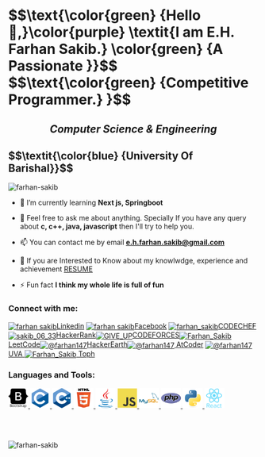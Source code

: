 
<h1>
$$\text{\color{green} {Hello 👋,}\color{purple} \textit{I am E.H. Farhan Sakib.} \color{green} {A Passionate }}$$ 
 $$\text{\color{green} {Competitive Programmer.} }$$
</h1>
<h2 align="center"><i> Computer Science & Engineering </i></h2>

<h2>
$$\textit{\color{blue} {University Of Barishal}}$$
</h2>
<p align="left"> <img src="https://komarev.com/ghpvc/?username=farhan-sakib&label=Profile%20views&color=0e75b6&style=flat" alt="farhan-sakib" /> </p>

- 🌱 I’m currently learning **Next js, Springboot**

- 💬 Feel free to ask me about anything. Specially If you have any query about **c, c++, java, javascript** then I'll try to help you.

- 📫 You can contact me by email **e.h.farhan.sakib@gmail.com**

- 📄 If you are Interested to Know about my knowlwdge, experience and achievement [RESUME](https://drive.google.com/file/d/1GT8o67Xz5kzHFNbtFMgXYQ6-sYvbhDSH/view?usp=drive_link)

- ⚡ Fun fact **I think my whole life is full of fun**

<h3 align="left">Connect with me:</h3>
<p align="left">
  <a href="https://www.linkedin.com/in/farhan-sakib-4b363525a/" target="blank"><img align="center" src="https://raw.githubusercontent.com/rahuldkjain/github-profile-readme-generator/master/src/images/icons/Social/linked-in-alt.svg" alt="farhan sakib" height="30" width="40" />Linkedin</a>          <a href="https://www.facebook.com/profile.php?id=100011986725617" target="blank"><img align="center" src="https://raw.githubusercontent.com/rahuldkjain/github-profile-readme-generator/master/src/images/icons/Social/facebook.svg" alt="farhan sakib" height="30" width="40" />Facebook</a> <a href="https://www.codechef.com/users/farhan_sakib" target="blank"><img align="center" src="https://cdn.jsdelivr.net/npm/simple-icons@3.1.0/icons/codechef.svg" alt="farhan_sakib" height="30" width="40" />CODECHEF</a><a href="https://www.hackerrank.com/profile/sakib_06_33" target="blank"><img align="center" src="https://raw.githubusercontent.com/rahuldkjain/github-profile-readme-generator/master/src/images/icons/Social/hackerrank.svg" alt="sakib_06_33" height="30" width="40" />HackerRank</a><a href="https://codeforces.com/profile/GIVE_UP" target="blank"><img align="center" src="https://raw.githubusercontent.com/rahuldkjain/github-profile-readme-generator/master/src/images/icons/Social/codeforces.svg" alt="GIVE_UP" height="30" width="40"/>CODEFORCES</a><a href="https://leetcode.com/Farhan_Sakib/" target="blank"><img align="center" src="https://raw.githubusercontent.com/rahuldkjain/github-profile-readme-generator/master/src/images/icons/Social/leet-code.svg" alt="Farhan_Sakib" height="30" width="40" />LeetCode</a><a href="https://www.hackerearth.com/@farhan147" target="blank"><img align="center" src="https://raw.githubusercontent.com/rahuldkjain/github-profile-readme-generator/master/src/images/icons/Social/hackerearth.svg" alt="@farhan147" height="30" width="40" />HackerEarth</a><a href="https://atcoder.jp/users/GIVE_UP" target="blank"><img align="center" src="https://img.atcoder.jp/assets/icon/avatar.png" alt="@farhan147" height="30" width="40" /> AtCoder</a> <a href="https://onlinejudge.org/index.php?option=com_comprofiler&Itemid=3" target="blank"><img align="center" src="https://onlinejudge.org/templates/hm_yaml_2_5/img/ojlogo2.svg.png" alt="@farhan147" height="30" width="40" /> UVA </a> <a href="https://toph.co/u/Farhan_Sakib" target="blank"><img align="center" src="https://static.toph.co/images/logo.png?_=f76bdcf12c6acbf239a6e1b395ce7729b71e6c25" alt="Farhan_Sakib" height="30" width="40" /> Toph </a>
</p>

<h3 align="left">Languages and Tools:</h3>
<p align="left"> <a href="https://getbootstrap.com" target="_blank" rel="noreferrer"> <img src="https://raw.githubusercontent.com/devicons/devicon/master/icons/bootstrap/bootstrap-plain-wordmark.svg" alt="bootstrap" width="40" height="40"/> </a> <a href="https://www.cprogramming.com/" target="_blank" rel="noreferrer"> <img src="https://raw.githubusercontent.com/devicons/devicon/master/icons/c/c-original.svg" alt="c" width="40" height="40"/> </a> <a href="https://www.w3schools.com/cpp/" target="_blank" rel="noreferrer"> <img src="https://raw.githubusercontent.com/devicons/devicon/master/icons/cplusplus/cplusplus-original.svg" alt="cplusplus" width="40" height="40"/> </a> <a href="https://www.w3.org/html/" target="_blank" rel="noreferrer"> <img src="https://raw.githubusercontent.com/devicons/devicon/master/icons/html5/html5-original-wordmark.svg" alt="html5" width="40" height="40"/> </a> <a href="https://www.java.com" target="_blank" rel="noreferrer"> <img src="https://raw.githubusercontent.com/devicons/devicon/master/icons/java/java-original.svg" alt="java" width="40" height="40"/> </a> <a href="https://developer.mozilla.org/en-US/docs/Web/JavaScript" target="_blank" rel="noreferrer"> <img src="https://raw.githubusercontent.com/devicons/devicon/master/icons/javascript/javascript-original.svg" alt="javascript" width="40" height="40"/> </a> <a href="https://www.mysql.com/" target="_blank" rel="noreferrer"> <img src="https://raw.githubusercontent.com/devicons/devicon/master/icons/mysql/mysql-original-wordmark.svg" alt="mysql" width="40" height="40"/> </a> <a href="https://www.php.net" target="_blank" rel="noreferrer"> <img src="https://raw.githubusercontent.com/devicons/devicon/master/icons/php/php-original.svg" alt="php" width="40" height="40"/> </a> <a href="https://www.python.org" target="_blank" rel="noreferrer"> <img src="https://raw.githubusercontent.com/devicons/devicon/master/icons/python/python-original.svg" alt="python" width="40" height="40"/> </a> <a href="https://reactjs.org/" target="_blank" rel="noreferrer"> <img src="https://raw.githubusercontent.com/devicons/devicon/master/icons/react/react-original-wordmark.svg" alt="react" width="40" height="40"/> </a> </p>
<br><br>
<p><img align="center" src="https://github-readme-stats.vercel.app/api/top-langs?username=farhan-sakib&show_icons=true&locale=en&layout=compact" alt="farhan-sakib" /></p>
